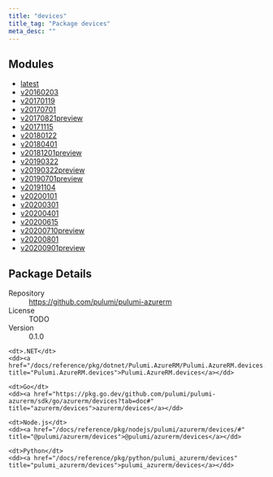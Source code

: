 ```yaml
---
title: "devices"
title_tag: "Package devices"
meta_desc: ""
---
```


<!-- WARNING: this file was generated by Pulumi Docs Generator. -->
<!-- Do not edit by hand unless you're certain you know what you are doing! -->



<h2 id="modules">Modules</h2>
<ul class="api">
    <li><a href="latest/" title="latest"><span class="symbol module"></span>latest</a></li>
    <li><a href="v20160203/" title="v20160203"><span class="symbol module"></span>v20160203</a></li>
    <li><a href="v20170119/" title="v20170119"><span class="symbol module"></span>v20170119</a></li>
    <li><a href="v20170701/" title="v20170701"><span class="symbol module"></span>v20170701</a></li>
    <li><a href="v20170821preview/" title="v20170821preview"><span class="symbol module"></span>v20170821preview</a></li>
    <li><a href="v20171115/" title="v20171115"><span class="symbol module"></span>v20171115</a></li>
    <li><a href="v20180122/" title="v20180122"><span class="symbol module"></span>v20180122</a></li>
    <li><a href="v20180401/" title="v20180401"><span class="symbol module"></span>v20180401</a></li>
    <li><a href="v20181201preview/" title="v20181201preview"><span class="symbol module"></span>v20181201preview</a></li>
    <li><a href="v20190322/" title="v20190322"><span class="symbol module"></span>v20190322</a></li>
    <li><a href="v20190322preview/" title="v20190322preview"><span class="symbol module"></span>v20190322preview</a></li>
    <li><a href="v20190701preview/" title="v20190701preview"><span class="symbol module"></span>v20190701preview</a></li>
    <li><a href="v20191104/" title="v20191104"><span class="symbol module"></span>v20191104</a></li>
    <li><a href="v20200101/" title="v20200101"><span class="symbol module"></span>v20200101</a></li>
    <li><a href="v20200301/" title="v20200301"><span class="symbol module"></span>v20200301</a></li>
    <li><a href="v20200401/" title="v20200401"><span class="symbol module"></span>v20200401</a></li>
    <li><a href="v20200615/" title="v20200615"><span class="symbol module"></span>v20200615</a></li>
    <li><a href="v20200710preview/" title="v20200710preview"><span class="symbol module"></span>v20200710preview</a></li>
    <li><a href="v20200801/" title="v20200801"><span class="symbol module"></span>v20200801</a></li>
    <li><a href="v20200901preview/" title="v20200901preview"><span class="symbol module"></span>v20200901preview</a></li>
</ul>

<h2 id="package-details">Package Details</h2>
<dl class="package-details">
	<dt>Repository</dt>
	<dd><a href="https://github.com/pulumi/pulumi-azurerm">https://github.com/pulumi/pulumi-azurerm</a></dd>
	<dt>License</dt>
	<dd>TODO</dd>
	<dt>Version</dt>
	<dd>0.1.0</dd>
</dl>



<dl class="tabular">

    <dt>.NET</dt>
    <dd><a href="/docs/reference/pkg/dotnet/Pulumi.AzureRM/Pulumi.AzureRM.devices.html" title="Pulumi.AzureRM.devices">Pulumi.AzureRM.devices</a></dd>

    <dt>Go</dt>
    <dd><a href="https://pkg.go.dev/github.com/pulumi/pulumi-azurerm/sdk/go/azurerm/devices?tab=doc#" title="azurerm/devices">azurerm/devices</a></dd>

    <dt>Node.js</dt>
    <dd><a href="/docs/reference/pkg/nodejs/pulumi/azurerm/devices/#" title="@pulumi/azurerm/devices">@pulumi/azurerm/devices</a></dd>

    <dt>Python</dt>
    <dd><a href="/docs/reference/pkg/python/pulumi_azurerm/devices" title="pulumi_azurerm/devices">pulumi_azurerm/devices</a></dd>

</dl>

